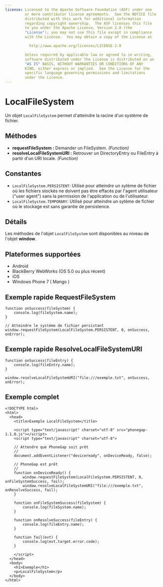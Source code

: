 ```yaml
---
license: Licensed to the Apache Software Foundation (ASF) under one
         or more contributor license agreements.  See the NOTICE file
         distributed with this work for additional information
         regarding copyright ownership.  The ASF licenses this file
         to you under the Apache License, Version 2.0 (the
         "License"); you may not use this file except in compliance
         with the License.  You may obtain a copy of the License at

           http://www.apache.org/licenses/LICENSE-2.0

         Unless required by applicable law or agreed to in writing,
         software distributed under the License is distributed on an
         "AS IS" BASIS, WITHOUT WARRANTIES OR CONDITIONS OF ANY
         KIND, either express or implied.  See the License for the
         specific language governing permissions and limitations
         under the License.
---
```


LocalFileSystem
===============

Un objet `LocalFileSystem` permet d'atteindre la racine d'un système de fichier.

Méthodes
--------

- __requestFileSystem :__ Demander un FileSystem. _(Function)_
- __resolveLocalFileSystemURI :__ Retrouver un DirectoryEntry ou FileEntry à partir d'un URI locale. _(Function)_

Constantes
----------

- `LocalFileSystem.PERSISTENT`: Utilisé pour atteindre un sytème de fichier où les fichiers stockés ne doivent pas être effacés par l'agent utilisateur ("user agent") sans la permission de l'application ou de l'utilisateur.
- `LocalFileSystem.TEMPORARY`: Utilisé pour atteindre un sytème de fichier où le stockage est sans garantie de persistence.

Détails
-------

Les méthodes de l'objet `LocalFileSystem` sont disponibles au niveau de l'objet __window__.

Plateformes supportées
----------------------

- Android
- BlackBerry WebWorks (OS 5.0 ou plus récent)
- iOS
- Windows Phone 7 ( Mango )

Exemple rapide RequestFileSystem
--------------------------------

	function onSuccess(fileSystem) {
		console.log(fileSystem.name);
	}
	
	// Atteindre le système de fichier persistant
	window.requestFileSystem(LocalFileSystem.PERSISTENT, 0, onSuccess, onError);

Exemple rapide ResolveLocalFileSystemURI
----------------------------------------

	function onSuccess(fileEntry) {
		console.log(fileEntry.name);
	}

	window.resolveLocalFileSystemURI("file:///exemple.txt", onSuccess, onError);
	
Exemple complet
---------------

    <!DOCTYPE html>
    <html>
      <head>
        <title>Exemple LocalFileSystem</title>

        <script type="text/javascript" charset="utf-8" src="phonegap-1.1.0.js"></script>
        <script type="text/javascript" charset="utf-8">

        // Attendre que PhoneGap soit prêt
        //
        document.addEventListener("deviceready", onDeviceReady, false);

        // PhoneGap est prêt
        //
        function onDeviceReady() {
			window.requestFileSystem(LocalFileSystem.PERSISTENT, 0, onFileSystemSuccess, fail);
			window.resolveLocalFileSystemURI("file:///exemple.txt", onResolveSuccess, fail);
        }

		function onFileSystemSuccess(fileSystem) {
			console.log(fileSystem.name);
		}

		function onResolveSuccess(fileEntry) {
			console.log(fileEntry.name);
		}
		
		function fail(evt) {
			console.log(evt.target.error.code);
		}
		
        </script>
      </head>
      <body>
        <h1>Exemple</h1>
        <p>LocalFileSystem</p>
      </body>
    </html>
